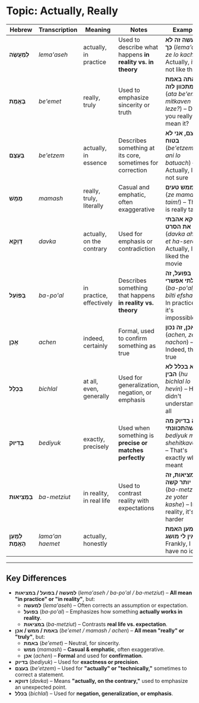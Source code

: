 # Topic: Actually, Really

| **Hebrew**     | **Transcription** | **Meaning**              | **Notes** | **Example** |  
|--------------|----------------|----------------------|------------------|------------|  
| **לְמַעֲשֶׂה** | *lema'aseh*    | actually, in practice | Used to describe what happens **in reality vs. in theory** | **למעשה זה לא כך** (*lema'aseh ze lo kach*) – Actually, it's not like that |  
| **בֶּאֱמֶת**   | *be'emet*      | really, truly         | Used to emphasize sincerity or truth | **אתה באמת מתכוון לזה?** (*ata be'emet mitkaven leze?*) – Do you really mean it? |  
| **בְּעֶצֶם**   | *be'etzem*     | actually, in essence  | Describes something at its core, sometimes for correction | **בעצם, אני לא בטוח** (*be'etzem, ani lo batuach*) – Actually, I'm not sure |  
| **מַמָּשׁ**    | *mamash*       | really, truly, literally | Casual and emphatic, often exaggerative | **זה ממש טעים!** (*ze mamash taim!*) – This is really tasty! |  
| **דַּוְקָא**   | *davka*        | actually, on the contrary | Used for emphasis or contradiction | **דווקא אהבתי את הסרט** (*davka ahavti et ha-seret*) – Actually, I liked the movie |  
| **בַּפּוֹעַל**  | *ba-po'al*     | in practice, effectively | Describes something that happens **in reality vs. theory** | **בפועל, זה בלתי אפשרי** (*ba-po'al, ze bilti efshari*) – In practice, it's impossible |  
| **אָכֵן**     | *achen*        | indeed, certainly     | Formal, used to confirm something as true | **אכן, זה נכון** (*achen, ze nachon*) – Indeed, that's true |  
| **בִּכְלָל**   | *bichlal*      | at all, even, generally | Used for generalization, negation, or emphasis | **הוא בכלל לא הבין** (*hu bichlal lo hevin*) – He didn't understand at all |  
| **בְּדִיּוּק**  | *bediyuk*      | exactly, precisely    | Used when something is **precise or matches perfectly** | **זה בדיוק מה שהתכוונתי** (*ze bediyuk ma shehitkavanti*) – That's exactly what I meant |  
| **בַּמְּצִיאוּת** | *ba-metziut*   | in reality, in real life | Used to contrast reality with expectations | **במציאות, זה יותר קשה** (*ba-metziut, ze yoter kashe*) – In reality, it's harder |  
| **לַמַּעַן הָאֱמֶת** | *lama'an haemet*   | actually, honestly |  | **למען האמת אין לי מושג** – Frankly, I have no idea |  

---

## Key Differences

- **למעשה / בפועל / במציאות** (*lema'aseh / ba-po'al / ba-metziut*) – **All mean "in practice" or "in reality"**, but:  
  - **למעשה** (*lema'aseh*) – Often corrects an assumption or expectation.  
  - **בפועל** (*ba-po'al*) – Emphasizes how something **actually works in reality**.  
  - **במציאות** (*ba-metziut*) – Contrasts **real life vs. expectation**.  
- **באמת / ממש / אכן** (*be'emet / mamash / achen*) – **All mean "really" or "truly"**, but:  
  - **באמת** (*be'emet*) – Neutral, for sincerity.  
  - **ממש** (*mamash*) – **Casual & emphatic**, often exaggerative.  
  - **אכן** (*achen*) – **Formal** and used for **confirmation**.  
- **בדיוק** (*bediyuk*) – Used for **exactness or precision**.  
- **בעצם** (*be'etzem*) – Used for **"actually" or "technically,"** sometimes to correct a statement.  
- **דווקא** (*davka*) – Means **"actually, on the contrary,"** used to emphasize an unexpected point.  
- **בכלל** (*bichlal*) – Used for **negation, generalization, or emphasis**.  
